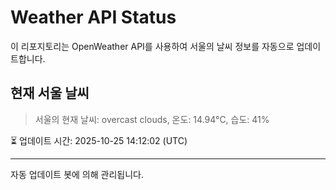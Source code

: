
# Weather API Status

이 리포지토리는 OpenWeather API를 사용하여 서울의 날씨 정보를 자동으로 업데이트합니다.

## 현재 서울 날씨
> 서울의 현재 날씨: overcast clouds, 온도: 14.94°C, 습도: 41%

⏳ 업데이트 시간: 2025-10-25 14:12:02 (UTC)

---
자동 업데이트 봇에 의해 관리됩니다.
